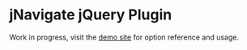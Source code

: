 jNavigate jQuery Plugin
===

Work in progress, visit the [demo site](http://www.profilepicture.co.uk/demos/jNavigate) for option reference and usage.
